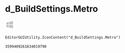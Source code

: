 # d_BuildSettings.Metro
![](/img/d_BuildSettings.Metro.png)

``` CSharp
EditorGUIUtility.IconContent("d_BuildSettings.Metro")
```
```
3599409261634019790
```
